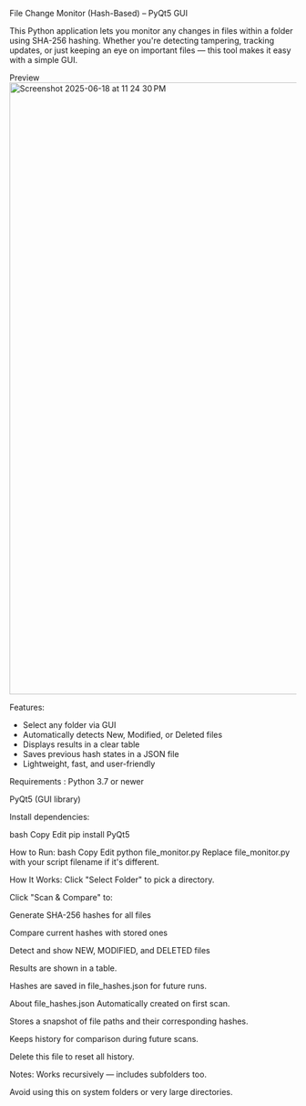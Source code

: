 File Change Monitor (Hash-Based) – PyQt5 GUI

This Python application lets you monitor any changes in files within a folder using SHA-256 hashing. Whether you're detecting tampering, tracking updates, or just keeping an eye on important files — this tool makes it easy with a simple GUI.

Preview
<img width="1072" alt="Screenshot 2025-06-18 at 11 24 30 PM" src="https://github.com/user-attachments/assets/756d3440-7e22-4da7-8345-cb74084f37ca" />



Features:
- Select any folder via GUI
- Automatically detects New, Modified, or Deleted files
- Displays results in a clear table
- Saves previous hash states in a JSON file
- Lightweight, fast, and user-friendly

Requirements :
Python 3.7 or newer

PyQt5 (GUI library)

Install dependencies:

bash
Copy
Edit
pip install PyQt5

How to Run:
bash
Copy
Edit
python file_monitor.py
Replace file_monitor.py with your script filename if it's different.

How It Works:
Click "Select Folder" to pick a directory.

Click "Scan & Compare" to:

Generate SHA-256 hashes for all files

Compare current hashes with stored ones

Detect and show NEW, MODIFIED, and DELETED files

Results are shown in a table.

Hashes are saved in file_hashes.json for future runs.

About file_hashes.json
Automatically created on first scan.

Stores a snapshot of file paths and their corresponding hashes.

Keeps history for comparison during future scans.

Delete this file to reset all history.

Notes:
Works recursively — includes subfolders too.

Avoid using this on system folders or very large directories.

